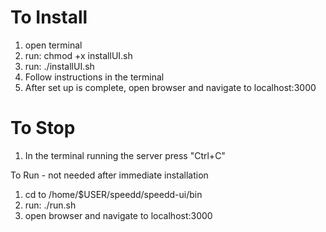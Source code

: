 # To Install #

1. open terminal
2. run: chmod +x installUI.sh
3. run: ./installUI.sh
4. Follow instructions in the terminal
5. After set up is complete, open browser and navigate to localhost:3000


# To Stop #

1. In the terminal running the server press "Ctrl+C"

To Run - not needed after immediate installation

1. cd to /home/$USER/speedd/speedd-ui/bin
2. run: ./run.sh
3. open browser and navigate to localhost:3000
